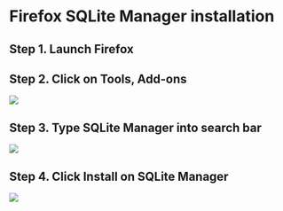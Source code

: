# Firefox SQLite Manager installation

## Step 1. Launch Firefox

## Step 2. Click on Tools, Add-ons

![][1]

[1]: images/firefox-sqlite-manager-installation/step-2-click-on-tools--add-ons.png

## Step 3. Type SQLite Manager into search bar

![][2]

[2]: images/firefox-sqlite-manager-installation/step-3-type-sqlite-manager-into-search-bar.png

## Step 4. Click Install on SQLite Manager

![][3]

[3]: images/firefox-sqlite-manager-installation/step-4-click-install-on-sqlite-manager.png